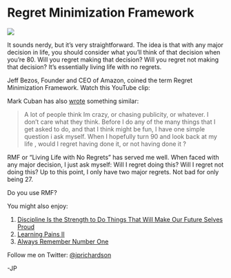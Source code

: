 <!--
id: 2315611963
link: http://techneur.com/post/2315611963/regret-minimization-framework
slug: regret-minimization-framework
date: Tue Dec 14 2010 15:00:19 GMT-0600 (CST)
publish: 2010-12-014
tags: 
-->


Regret Minimization Framework
=============================

![](http://media.tumblr.com/tumblr_ldfrjxx18k1qzbc4f.jpg)

It sounds nerdy, but it’s very straightforward. The idea is that with
any major decision in life, you should consider what you’ll think of
that decision when you’re 80. Will you regret making that decision? Will
you regret not making that decision? It’s essentially living life with
no regrets.

Jeff Bezos, Founder and CEO of Amazon, coined the term Regret
Minimization Framework. Watch this YouTube clip:

Mark Cuban has also
[wrote](http://blogmaverick.com/2009/12/04/success-motivation-what-will-you-remember-when-you-are-90/)
something similar:

> A lot of people think Im crazy, or chasing publicity, or whatever. I
> don’t care what they think. Before I do any of the many things that I
> get asked to do, and that I think might be fun, I have one simple
> question i ask myself. When I hopefully turn 90 and look back at my
> life , would I regret having done it, or not having done it ?

RMF or “Living Life with No Regrets” has served me well. When faced with
any major decision, I just ask myself: Will I regret doing this? Will I
regret not doing this? Up to this point, I only have two major regrets.
Not bad for only being 27.

Do you use RMF?

You might also enjoy:

1.  [Discipline Is the Strength to Do Things That Will Make Our Future
    Selves
    Proud](http://techneur.com/post/1017665420/discipline-is-the-strength-to-do-things-that-will-make)
2.  [Learning Pains
    II](http://techneur.com/post/896715862/learning-pains-ii)
3.  [Always Remember Number
    One](http://techneur.com/post/542183349/family-number-one)

Follow me on Twitter: [@jprichardson](http://twitter.com/jprichardson)

-JP

